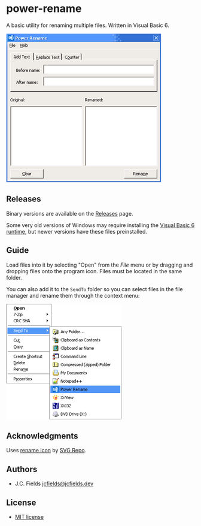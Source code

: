 # power-rename

A basic utility for renaming multiple files. Written in Visual Basic 6.

![Power Rename](screenshots/screenshot.png)

## Releases

Binary versions are available on the [Releases](https://github.com/jcfieldsdev/power-rename/releases) page.

Some very old versions of Windows may require installing the [Visual Basic 6 runtime](https://github.com/jcfieldsdev/power-rename/raw/master/vbrun60-setup.exe), but newer versions have these files preinstalled.

## Guide

Load files into it by selecting "Open" from the *File* menu or by dragging and dropping files onto the program icon. Files must be located in the same folder.

You can also add it to the `SendTo` folder so you can select files in the file manager and rename them through the context menu:

![Send To](screenshots/sendto.png)

## Acknowledgments

Uses [rename icon](https://www.svgrepo.com/svg/334204/rename) by [SVG Repo](https://www.svgrepo.com).

## Authors

- J.C. Fields <jcfields@jcfields.dev>

## License

- [MIT license](https://opensource.org/licenses/mit-license.php)
